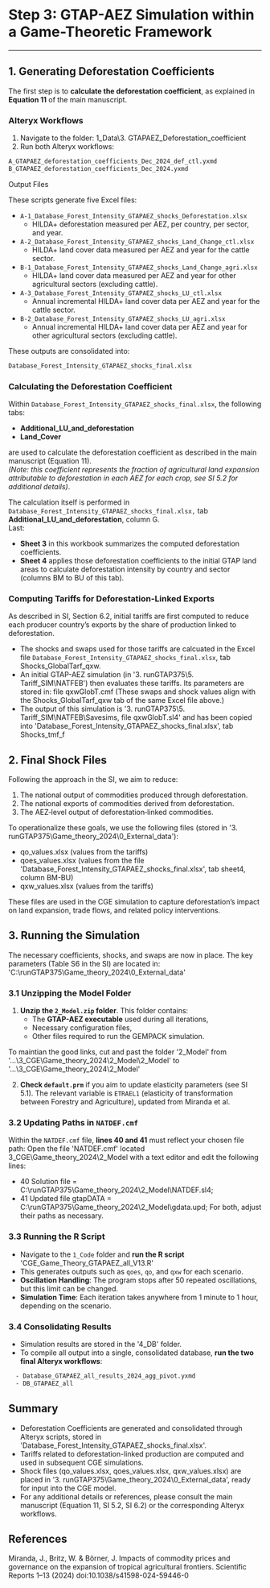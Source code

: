 # Step 3: GTAP-AEZ Simulation within a Game-Theoretic Framework

---

## 1. Generating Deforestation Coefficients
The first step is to **calculate the deforestation coefficient**, as explained in **Equation 11** of the main manuscript.

### Alteryx Workflows
1. Navigate to the folder: 1_Data\3. GTAPAEZ_Deforestation_coefficient
2. Run both Alteryx workflows:
```bash
A_GTAPAEZ_deforestation_coefficients_Dec_2024_def_ctl.yxmd
B_GTAPAEZ_deforestation_coefficients_Dec_2024.yxmd
```

Output Files

These scripts generate five Excel files:

- `A-1_Database_Forest_Intensity_GTAPAEZ_shocks_Deforestation.xlsx`
  - HILDA+ deforestation measured per AEZ, per country, per sector, and year.
- `A-2_Database_Forest_Intensity_GTAPAEZ_shocks_Land_Change_ctl.xlsx`
  - HILDA+ land cover data measured per AEZ and year for the cattle sector.
- `B-1_Database_Forest_Intensity_GTAPAEZ_shocks_Land_Change_agri.xlsx`
  - HILDA+ land cover data measured per AEZ and year for other agricultural sectors (excluding cattle).
- `A-3_Database_Forest_Intensity_GTAPAEZ_shocks_LU_ctl.xlsx`
  - Annual incremental HILDA+ land cover data per AEZ and year for the cattle sector.
- `B-2_Database_Forest_Intensity_GTAPAEZ_shocks_LU_agri.xlsx`
  - Annual incremental HILDA+ land cover data per AEZ and year for other agricultural sectors (excluding cattle).

These outputs are consolidated into:
```bash
Database_Forest_Intensity_GTAPAEZ_shocks_final.xlsx
```

### Calculating the Deforestation Coefficient
Within `Database_Forest_Intensity_GTAPAEZ_shocks_final.xlsx`, the following tabs:

- **Additional_LU_and_deforestation**
- **Land_Cover**

are used to calculate the deforestation coefficient as described in the main manuscript (Equation 11).  
*(Note: this coefficient represents the fraction of agricultural land expansion attributable to deforestation in each AEZ for each crop, see SI 5.2 for additional details)*.

The calculation itself is performed in `Database_Forest_Intensity_GTAPAEZ_shocks_final.xlsx,` tab **Additional_LU_and_deforestation**, column G.  
Last:
- **Sheet 3** in this workbook summarizes the computed deforestation coefficients.  
- **Sheet 4** applies those deforestation coefficients to the initial GTAP land areas to calculate deforestation intensity by country and sector (columns BM to BU of this tab).

### Computing Tariffs for Deforestation-Linked Exports
As described in SI, Section 6.2, initial tariffs are first computed to reduce each producer country’s exports by the share of production linked to deforestation.

- The shocks and swaps used for those tariffs are calcuated in the Excel file `Database_Forest_Intensity_GTAPAEZ_shocks_final.xlsx`, tab Shocks_GlobalTarf_qxw.  
- An initial GTAP-AEZ simulation (in '3. runGTAP375\5. Tariff_SIM\NATFEB\') then evaluates these tariffs. Its parameters are stored in: file qxwGlobT.cmf (These swaps and shock values align with the Shocks_GlobalTarf_qxw tab of the same Excel file above.)
- The output of this simulation is '3. runGTAP375\5. Tariff_SIM\NATFEB\Savesims, file qxwGlobT.sl4' and has been copied into 'Database_Forest_Intensity_GTAPAEZ_shocks_final.xlsx', tab Shocks_tmf_f

## 2. Final Shock Files
Following the approach in the SI, we aim to reduce:
1. The national output of commodities produced through deforestation.
2. The national exports of commodities derived from deforestation.
3. The AEZ‐level output of deforestation‐linked commodities.

To operationalize these goals, we use the following files (stored in '3. runGTAP375\Game_theory_2024\0_External_data'):
- qo_values.xlsx (values from the tariffs) 
- qoes_values.xlsx (values from the file 'Database_Forest_Intensity_GTAPAEZ_shocks_final.xlsx', tab sheet4, column BM-BU) 
- qxw_values.xlsx (values from the tariffs)

These files are used in the CGE simulation to capture deforestation’s impact on land expansion, trade flows, and related policy interventions.

## 3. Running the Simulation

The necessary coefficients, shocks, and swaps are now in place. The key parameters (Table S6 in the SI) are located in: 'C:\runGTAP375\Game_theory_2024\0_External_data'

### 3.1 Unzipping the Model Folder
1. **Unzip the `2_Model.zip` folder**. This folder contains:
   - The **GTAP-AEZ executable** used during all iterations,
   - Necessary configuration files,
   - Other files required to run the GEMPACK simulation.

To maintian the good links, cut and past the folder '2_Model' from '...\3_CGE\Game_theory_2024\2_Model\2_Model' to '...\3_CGE\Game_theory_2024\2_Model' 

2. **Check `default.prm`** if you aim to update elasticity parameters (see SI 5.1). The relevant variable is `ETRAEL1` (elasticity of transformation between Forestry and Agriculture), updated from Miranda et al.

### 3.2 Updating Paths in `NATDEF.cmf`
Within the `NATDEF.cmf` file, **lines 40 and 41** must reflect your chosen file path:
Open the file 'NATDEF.cmf' located 3_CGE\Game_theory_2024\2_Model with a text editor and edit the following lines:
- 40 Solution file = C:\runGTAP375\Game_theory_2024\2_Model\NATDEF.sl4;
- 41 Updated file gtapDATA = C:\runGTAP375\Game_theory_2024\2_Model\gdata.upd;
For both, adjust their paths as necessary.

### 3.3 Running the R Script
- Navigate to the `1_Code` folder and **run the R script** 'CGE_Game_Theory_GTAPAEZ_all_V13.R'
- This generates outputs such as `qoes`, `qo`, and `qxw` for each scenario.
- **Oscillation Handling**: The program stops after 50 repeated oscillations, but this limit can be changed.  
- **Simulation Time**: Each iteration takes anywhere from 1 minute to 1 hour, depending on the scenario.

### 3.4 Consolidating Results
- Simulation results are stored in the '4_DB' folder.
- To compile all output into a single, consolidated database, **run the two final Alteryx workflows**:
```bash
  - Database_GTAPAEZ_all_results_2024_agg_pivot.yxmd
  - DB_GTAPAEZ_all
```

## Summary
- Deforestation Coefficients are generated and consolidated through Alteryx scripts, stored in 'Database_Forest_Intensity_GTAPAEZ_shocks_final.xlsx'.
- Tariffs related to deforestation-linked production are computed and used in subsequent CGE simulations.
- Shock files (qo_values.xlsx, qoes_values.xlsx, qxw_values.xlsx) are placed in '3. runGTAP375\Game_theory_2024\0_External_data', ready for input into the CGE model.
- For any additional details or references, please consult the main manuscript (Equation 11, SI 5.2, SI 6.2) or the corresponding Alteryx workflows.

## References
Miranda, J., Britz, W. & Börner, J. Impacts of commodity prices and governance on the expansion of tropical agricultural frontiers. Scientific Reports 1–13 (2024) doi:10.1038/s41598-024-59446-0 
